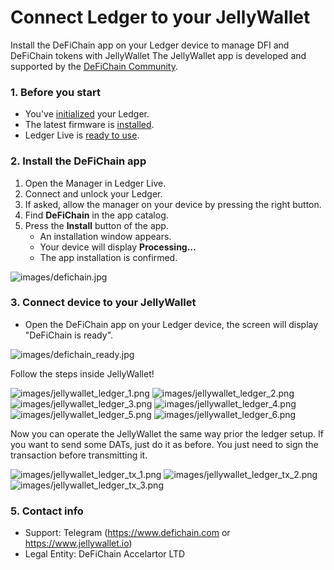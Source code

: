 # Connect Ledger to your JellyWallet

Install the DeFiChain app on your Ledger device to manage DFI and DeFiChain tokens with JellyWallet The JellyWallet app is developed and supported by the [DeFiChain Community](https://www.defichain.com).

### 1. Before you start

- You've [initialized](https://support.ledgerwallet.com/hc/en-us/articles/360000613793) your Ledger.
- The latest firmware is [installed](https://support.ledgerwallet.com/hc/en-us/articles/360002731113).
- Ledger Live is [ready to use](https://support.ledgerwallet.com/hc/en-us/articles/360006395233).

### 2. Install the DeFiChain app

1. Open the Manager in Ledger Live.
2. Connect and unlock your Ledger.
3. If asked, allow the manager on your device by pressing the right button.
4. Find **DeFiChain** in the app catalog.
5. Press the **Install** button of the app.
   - An installation window appears.
   - Your device will display **Processing…**
   - The app installation is confirmed.

![images/defichain.jpg](images/defichain.jpg)

### **3. Connect device to your JellyWallet**

- Open the DeFiChain app on your Ledger device, the screen will display "DeFiChain is ready".

![images/defichain_ready.jpg](images/defichain_ready.jpg)


Follow the steps inside JellyWallet!

![images/jellywallet_ledger_1.png](images/jellywallet_ledger_1.png)
![images/jellywallet_ledger_2.png](images/jellywallet_ledger_2.png)
![images/jellywallet_ledger_3.png](images/jellywallet_ledger_3.png)
![images/jellywallet_ledger_4.png](images/jellywallet_ledger_4.png)
![images/jellywallet_ledger_5.png](images/jellywallet_ledger_5.png)
![images/jellywallet_ledger_6.png](images/jellywallet_ledger_6.png)


Now you can operate the JellyWallet the same way prior the ledger setup.
If you want to send some DATs, just do it as before. You just need to sign the
transaction before transmitting it.


![images/jellywallet_ledger_tx_1.png](images/jellywallet_ledger_tx_1.png)
![images/jellywallet_ledger_tx_2.png](images/jellywallet_ledger_tx_2.png)
![images/jellywallet_ledger_tx_3.png](images/jellywallet_ledger_tx_3.png)

### **5. Contact info**

- Support: Telegram (https://www.defichain.com or https://www.jellywallet.io)
- Legal Entity: DeFiChain Accelartor LTD
